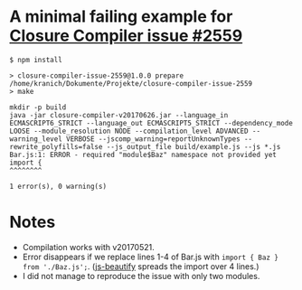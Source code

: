 # A minimal failing example for [Closure Compiler issue #2559](https://github.com/google/closure-compiler/issues/2559)

```
$ npm install

> closure-compiler-issue-2559@1.0.0 prepare /home/kranich/Dokumente/Projekte/closure-compiler-issue-2559
> make

mkdir -p build
java -jar closure-compiler-v20170626.jar --language_in ECMASCRIPT6_STRICT --language_out ECMASCRIPT5_STRICT --dependency_mode LOOSE --module_resolution NODE --compilation_level ADVANCED --warning_level VERBOSE --jscomp_warning=reportUnknownTypes --rewrite_polyfills=false --js_output_file build/example.js --js *.js
Bar.js:1: ERROR - required "module$Baz" namespace not provided yet
import {
^^^^^^^^

1 error(s), 0 warning(s)
```

# Notes

* Compilation works with v20170521.
* Error disappears if we replace lines 1-4 of Bar.js with `import { Baz } from './Baz.js';`. ([js-beautify](https://github.com/beautify-web/js-beautify) spreads the import over 4 lines.)
* I did not manage to reproduce the issue with only two modules.
